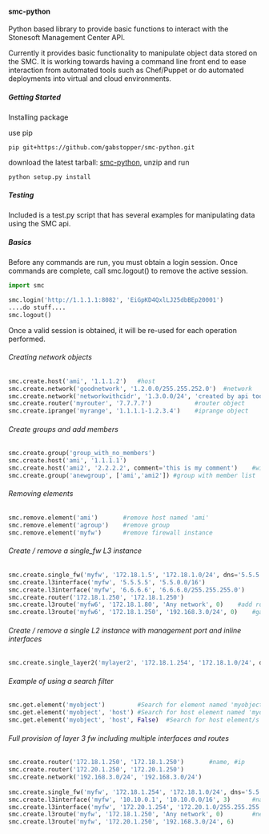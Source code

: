 #### smc-python

Python based library to provide basic functions to interact with the Stonesoft Management Center API.

Currently it provides basic functionality to manipulate object data stored on the SMC. It is working towards having a command line
front end to ease interaction from automated tools such as Chef/Puppet or do automated deployments into virtual and cloud environments.

##### Getting Started

Installing package

use pip

`pip git+https://github.com/gabstopper/smc-python.git`

download the latest tarball: [smc-python](https://github.com/gabstopper/smc-python/archive/master.zip), unzip and run

`python setup.py install`

##### Testing

Included is a test.py script that has several examples for manipulating data using the SMC api.

##### Basics

Before any commands are run, you must obtain a login session. Once commands are complete, call smc.logout() to remove the active session.

```python
import smc

smc.login('http://1.1.1.1:8082', 'EiGpKD4QxlLJ25dbBEp20001')
....do stuff....
smc.logout()
```

Once a valid session is obtained, it will be re-used for each operation performed. 

###### Creating network objects
```python
smc.create.host('ami', '1.1.1.2')	#host
smc.create.network('goodnetwork', '1.2.0.0/255.255.252.0')	#network 
smc.create.network('networkwithcidr', '1.3.0.0/24', 'created by api tool')	#network with comment
smc.create.router('myrouter', '7.7.7.7')			#router object
smc.create.iprange('myrange', '1.1.1.1-1.2.3.4')	#iprange object
```

###### Create groups and add members
```python
smc.create.group('group_with_no_members')
smc.create.host('ami', '1.1.1.1')
smc.create.host('ami2', '2.2.2.2', comment='this is my comment')	#with optional comment
smc.create.group('anewgroup', ['ami','ami2']) #group with member list
```

###### Removing elements
```python
smc.remove.element('ami')		#remove host named 'ami'
smc.remove.element('agroup')	#remove group
smc.remove.element('myfw')		#remove firewall instance
```

###### Create / remove a single_fw L3 instance
```python
smc.create.single_fw('myfw', '172.18.1.5', '172.18.1.0/24', dns='5.5.5.5', fw_license=True)
smc.create.l3interface('myfw', '5.5.5.5', '5.5.0.0/16')
smc.create.l3interface('myfw', '6.6.6.6', '6.6.6.0/255.255.255.0')
smc.create.router('172.18.1.250', '172.18.1.250')
smc.create.l3route('myfw6', '172.18.1.80', 'Any network', 0) 	#add route to myfw6, gateway 172.18.1.80 as default gw
smc.create.l3route('myfw6', '172.18.1.250', '192.168.3.0/24', 0)	#gateway 172.18.1.250 for network 192.168.3.0/24
```

###### Create / remove a single L2 instance with management port and inline interfaces
```python
smc.create.single_layer2('mylayer2', '172.18.1.254', '172.18.1.0/24', dns='5.5.5.5', fw_license=True)
```

###### Example of using a search filter 
```python
smc.get.element('myobject')  		#Search for element named 'myobject', match on 'name' field (looks at all object types)
smc.get.element('myobject', 'host')	#Search for host element named 'myobject'; match on 'name' field
smc.get.element('myobject', 'host', False)	#Search for host element/s with 'myobject' in all elements
```

###### Full provision of layer 3 fw including multiple interfaces and routes
```python
smc.create.router('172.18.1.250', '172.18.1.250')   	#name, #ip
smc.create.router('172.20.1.250', '172.20.1.250')   	
smc.create.network('192.168.3.0/24', '192.168.3.0/24') 	
    
smc.create.single_fw('myfw', '172.18.1.254', '172.18.1.0/24', dns='5.5.5.5', fw_license=True)
smc.create.l3interface('myfw', '10.10.0.1', '10.10.0.0/16', 3)		#name, interface ip, network, interface num
smc.create.l3interface('myfw', '172.20.1.254', '172.20.1.0/255.255.255.0', 6)
smc.create.l3route('myfw', '172.18.1.250', 'Any network', 0) 		#next hop, dest network, interface num
smc.create.l3route('myfw', '172.20.1.250', '192.168.3.0/24', 6)
```